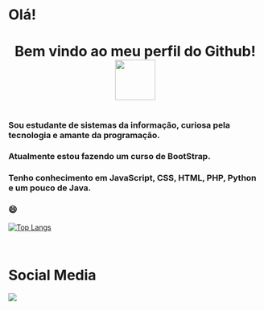 # Olá!
<div> 
  <h1 align="center">
    Bem vindo ao meu perfil do Github! 
  <img src="https://media.giphy.com/media/6fScAIQR0P0xW/giphy.gif" width="80" height="80">
  
   <h1>
</div>

### Sou estudante de sistemas da informação, curiosa pela tecnologia e amante da programação.

### Atualmente estou fazendo um curso de BootStrap.
### Tenho conhecimento em JavaScript, CSS, HTML, PHP, Python e um pouco de Java.
    

### 😄

  
  [![Top Langs](https://github-readme-stats.vercel.app/api/top-langs/?username=Viviane-Silva&layout=compact)](https://github.com/anuraghazra/github-readme-stats)

  
</br>

  <h1>Social Media</h1>
  <a href="https://www.linkedin.com/in/viviane-leite-da-silva-73348b67/" target="_blank"><img src="https://img.shields.io/badge/-LinkedIn-%230077B5?style=for-the-badge&logo=linkedin&logoColor=white"></a>
